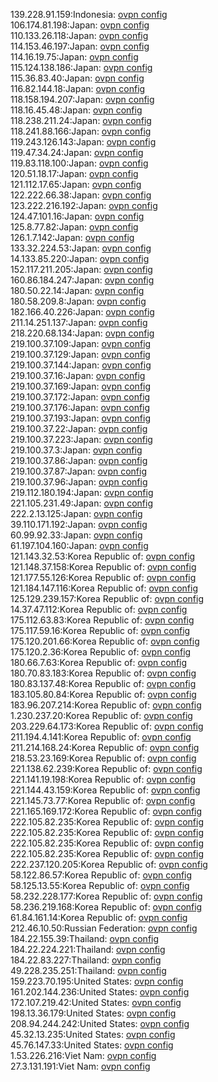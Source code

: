 139.228.91.159:Indonesia: [ovpn config](vpn/139_228_91_159.ovpn)  
106.174.81.198:Japan: [ovpn config](vpn/106_174_81_198.ovpn)  
110.133.26.118:Japan: [ovpn config](vpn/110_133_26_118.ovpn)  
114.153.46.197:Japan: [ovpn config](vpn/114_153_46_197.ovpn)  
114.16.19.75:Japan: [ovpn config](vpn/114_16_19_75.ovpn)  
115.124.138.186:Japan: [ovpn config](vpn/115_124_138_186.ovpn)  
115.36.83.40:Japan: [ovpn config](vpn/115_36_83_40.ovpn)  
116.82.144.18:Japan: [ovpn config](vpn/116_82_144_18.ovpn)  
118.158.194.207:Japan: [ovpn config](vpn/118_158_194_207.ovpn)  
118.16.45.48:Japan: [ovpn config](vpn/118_16_45_48.ovpn)  
118.238.211.24:Japan: [ovpn config](vpn/118_238_211_24.ovpn)  
118.241.88.166:Japan: [ovpn config](vpn/118_241_88_166.ovpn)  
119.243.126.143:Japan: [ovpn config](vpn/119_243_126_143.ovpn)  
119.47.34.24:Japan: [ovpn config](vpn/119_47_34_24.ovpn)  
119.83.118.100:Japan: [ovpn config](vpn/119_83_118_100.ovpn)  
120.51.18.17:Japan: [ovpn config](vpn/120_51_18_17.ovpn)  
121.112.17.65:Japan: [ovpn config](vpn/121_112_17_65.ovpn)  
122.222.66.38:Japan: [ovpn config](vpn/122_222_66_38.ovpn)  
123.222.216.192:Japan: [ovpn config](vpn/123_222_216_192.ovpn)  
124.47.101.16:Japan: [ovpn config](vpn/124_47_101_16.ovpn)  
125.8.77.82:Japan: [ovpn config](vpn/125_8_77_82.ovpn)  
126.1.7.142:Japan: [ovpn config](vpn/126_1_7_142.ovpn)  
133.32.224.53:Japan: [ovpn config](vpn/133_32_224_53.ovpn)  
14.133.85.220:Japan: [ovpn config](vpn/14_133_85_220.ovpn)  
152.117.211.205:Japan: [ovpn config](vpn/152_117_211_205.ovpn)  
160.86.184.247:Japan: [ovpn config](vpn/160_86_184_247.ovpn)  
180.50.22.14:Japan: [ovpn config](vpn/180_50_22_14.ovpn)  
180.58.209.8:Japan: [ovpn config](vpn/180_58_209_8.ovpn)  
182.166.40.226:Japan: [ovpn config](vpn/182_166_40_226.ovpn)  
211.14.251.137:Japan: [ovpn config](vpn/211_14_251_137.ovpn)  
218.220.68.134:Japan: [ovpn config](vpn/218_220_68_134.ovpn)  
219.100.37.109:Japan: [ovpn config](vpn/219_100_37_109.ovpn)  
219.100.37.129:Japan: [ovpn config](vpn/219_100_37_129.ovpn)  
219.100.37.144:Japan: [ovpn config](vpn/219_100_37_144.ovpn)  
219.100.37.16:Japan: [ovpn config](vpn/219_100_37_16.ovpn)  
219.100.37.169:Japan: [ovpn config](vpn/219_100_37_169.ovpn)  
219.100.37.172:Japan: [ovpn config](vpn/219_100_37_172.ovpn)  
219.100.37.176:Japan: [ovpn config](vpn/219_100_37_176.ovpn)  
219.100.37.193:Japan: [ovpn config](vpn/219_100_37_193.ovpn)  
219.100.37.22:Japan: [ovpn config](vpn/219_100_37_22.ovpn)  
219.100.37.223:Japan: [ovpn config](vpn/219_100_37_223.ovpn)  
219.100.37.3:Japan: [ovpn config](vpn/219_100_37_3.ovpn)  
219.100.37.86:Japan: [ovpn config](vpn/219_100_37_86.ovpn)  
219.100.37.87:Japan: [ovpn config](vpn/219_100_37_87.ovpn)  
219.100.37.96:Japan: [ovpn config](vpn/219_100_37_96.ovpn)  
219.112.180.194:Japan: [ovpn config](vpn/219_112_180_194.ovpn)  
221.105.231.49:Japan: [ovpn config](vpn/221_105_231_49.ovpn)  
222.2.13.125:Japan: [ovpn config](vpn/222_2_13_125.ovpn)  
39.110.171.192:Japan: [ovpn config](vpn/39_110_171_192.ovpn)  
60.99.92.33:Japan: [ovpn config](vpn/60_99_92_33.ovpn)  
61.197.104.160:Japan: [ovpn config](vpn/61_197_104_160.ovpn)  
121.143.32.53:Korea Republic of: [ovpn config](vpn/121_143_32_53.ovpn)  
121.148.37.158:Korea Republic of: [ovpn config](vpn/121_148_37_158.ovpn)  
121.177.55.126:Korea Republic of: [ovpn config](vpn/121_177_55_126.ovpn)  
121.184.147.116:Korea Republic of: [ovpn config](vpn/121_184_147_116.ovpn)  
125.129.239.157:Korea Republic of: [ovpn config](vpn/125_129_239_157.ovpn)  
14.37.47.112:Korea Republic of: [ovpn config](vpn/14_37_47_112.ovpn)  
175.112.63.83:Korea Republic of: [ovpn config](vpn/175_112_63_83.ovpn)  
175.117.59.16:Korea Republic of: [ovpn config](vpn/175_117_59_16.ovpn)  
175.120.201.66:Korea Republic of: [ovpn config](vpn/175_120_201_66.ovpn)  
175.120.2.36:Korea Republic of: [ovpn config](vpn/175_120_2_36.ovpn)  
180.66.7.63:Korea Republic of: [ovpn config](vpn/180_66_7_63.ovpn)  
180.70.83.183:Korea Republic of: [ovpn config](vpn/180_70_83_183.ovpn)  
180.83.137.48:Korea Republic of: [ovpn config](vpn/180_83_137_48.ovpn)  
183.105.80.84:Korea Republic of: [ovpn config](vpn/183_105_80_84.ovpn)  
183.96.207.214:Korea Republic of: [ovpn config](vpn/183_96_207_214.ovpn)  
1.230.237.20:Korea Republic of: [ovpn config](vpn/1_230_237_20.ovpn)  
203.229.64.173:Korea Republic of: [ovpn config](vpn/203_229_64_173.ovpn)  
211.194.4.141:Korea Republic of: [ovpn config](vpn/211_194_4_141.ovpn)  
211.214.168.24:Korea Republic of: [ovpn config](vpn/211_214_168_24.ovpn)  
218.53.23.169:Korea Republic of: [ovpn config](vpn/218_53_23_169.ovpn)  
221.138.62.239:Korea Republic of: [ovpn config](vpn/221_138_62_239.ovpn)  
221.141.19.198:Korea Republic of: [ovpn config](vpn/221_141_19_198.ovpn)  
221.144.43.159:Korea Republic of: [ovpn config](vpn/221_144_43_159.ovpn)  
221.145.73.77:Korea Republic of: [ovpn config](vpn/221_145_73_77.ovpn)  
221.165.169.172:Korea Republic of: [ovpn config](vpn/221_165_169_172.ovpn)  
222.105.82.235:Korea Republic of: [ovpn config](vpn/222_105_82_235.ovpn)  
222.105.82.235:Korea Republic of: [ovpn config](vpn/222_105_82_235.ovpn)  
222.105.82.235:Korea Republic of: [ovpn config](vpn/222_105_82_235.ovpn)  
222.105.82.235:Korea Republic of: [ovpn config](vpn/222_105_82_235.ovpn)  
222.237.120.205:Korea Republic of: [ovpn config](vpn/222_237_120_205.ovpn)  
58.122.86.57:Korea Republic of: [ovpn config](vpn/58_122_86_57.ovpn)  
58.125.13.55:Korea Republic of: [ovpn config](vpn/58_125_13_55.ovpn)  
58.232.228.177:Korea Republic of: [ovpn config](vpn/58_232_228_177.ovpn)  
58.236.219.168:Korea Republic of: [ovpn config](vpn/58_236_219_168.ovpn)  
61.84.161.14:Korea Republic of: [ovpn config](vpn/61_84_161_14.ovpn)  
212.46.10.50:Russian Federation: [ovpn config](vpn/212_46_10_50.ovpn)  
184.22.155.39:Thailand: [ovpn config](vpn/184_22_155_39.ovpn)  
184.22.224.221:Thailand: [ovpn config](vpn/184_22_224_221.ovpn)  
184.22.83.227:Thailand: [ovpn config](vpn/184_22_83_227.ovpn)  
49.228.235.251:Thailand: [ovpn config](vpn/49_228_235_251.ovpn)  
159.223.70.195:United States: [ovpn config](vpn/159_223_70_195.ovpn)  
161.202.144.236:United States: [ovpn config](vpn/161_202_144_236.ovpn)  
172.107.219.42:United States: [ovpn config](vpn/172_107_219_42.ovpn)  
198.13.36.179:United States: [ovpn config](vpn/198_13_36_179.ovpn)  
208.94.244.242:United States: [ovpn config](vpn/208_94_244_242.ovpn)  
45.32.13.235:United States: [ovpn config](vpn/45_32_13_235.ovpn)  
45.76.147.33:United States: [ovpn config](vpn/45_76_147_33.ovpn)  
1.53.226.216:Viet Nam: [ovpn config](vpn/1_53_226_216.ovpn)  
27.3.131.191:Viet Nam: [ovpn config](vpn/27_3_131_191.ovpn)  
